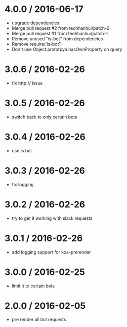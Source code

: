 
4.0.0 / 2016-06-17
==================

  * upgrade dependencies
  * Merge pull request #2 from teohhanhui/patch-2
  * Merge pull request #1 from teohhanhui/patch-1
  * Remove unused "is-bot" from dependencies
  * Remove require('is-bot')
  * Don't use Object.prototpye.hasOwnProperty on query

3.0.6 / 2016-02-26
==================

  * fix http:// issue

3.0.5 / 2016-02-26
==================

  * switch back to only certain bots

3.0.4 / 2016-02-26
==================

  * use is bot

3.0.3  / 2016-02-26
==================

  * fix logging

3.0.2 / 2016-02-26
==================

  * try to get it working with slack requests

3.0.1 / 2016-02-26
==================

  * add logging support for koa-prerender

3.0.0 / 2016-02-25
==================

  * limit it to certain bots

2.0.0 / 2016-02-05
==================

  * pre render all bot requests

